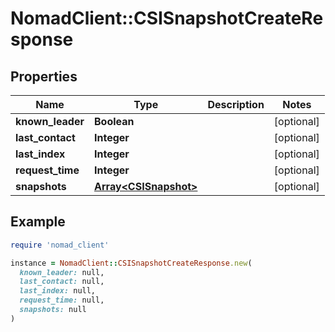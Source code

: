 # NomadClient::CSISnapshotCreateResponse

## Properties

| Name | Type | Description | Notes |
| ---- | ---- | ----------- | ----- |
| **known_leader** | **Boolean** |  | [optional] |
| **last_contact** | **Integer** |  | [optional] |
| **last_index** | **Integer** |  | [optional] |
| **request_time** | **Integer** |  | [optional] |
| **snapshots** | [**Array&lt;CSISnapshot&gt;**](CSISnapshot.md) |  | [optional] |

## Example

```ruby
require 'nomad_client'

instance = NomadClient::CSISnapshotCreateResponse.new(
  known_leader: null,
  last_contact: null,
  last_index: null,
  request_time: null,
  snapshots: null
)
```

